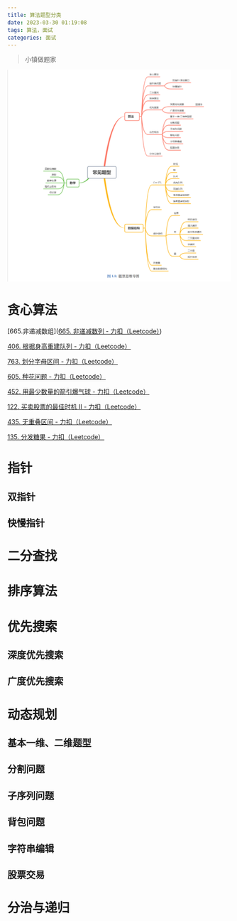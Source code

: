 ```yaml
---
title: 算法题型分类
date: 2023-03-30 01:19:08
tags: 算法，面试
categories: 面试
---
```

<blockquote class="blockquote-center">小镇做题家</blockquote>

<!-- more -->

![思维导图](/img/siweidaotu.png)

# 贪心算法

[665.非递减数组]([665. 非递减数列 - 力扣（Leetcode）](https://leetcode.cn/problems/non-decreasing-array/solutions/))

[406. 根据身高重建队列 - 力扣（Leetcode）](https://leetcode.cn/problems/queue-reconstruction-by-height/solutions/)

[763. 划分字母区间 - 力扣（Leetcode）](https://leetcode.cn/problems/partition-labels/solutions/)

[605. 种花问题 - 力扣（Leetcode）](https://leetcode.cn/problems/can-place-flowers/)

[452. 用最少数量的箭引爆气球 - 力扣（Leetcode）](https://leetcode.cn/problems/minimum-number-of-arrows-to-burst-balloons/)

[122. 买卖股票的最佳时机 II - 力扣（Leetcode）](https://leetcode.cn/problems/best-time-to-buy-and-sell-stock-ii/)

[435. 无重叠区间 - 力扣（Leetcode）](https://leetcode.cn/problems/non-overlapping-intervals/)

[135. 分发糖果 - 力扣（Leetcode）](https://leetcode.cn/problems/candy/)





# 指针
## 双指针
## 快慢指针
# 二分查找
# 排序算法
# 优先搜索
## 深度优先搜索
## 广度优先搜索
# 动态规划
## 基本一维、二维题型
## 分割问题
## 子序列问题
## 背包问题
## 字符串编辑
## 股票交易
# 分治与递归



